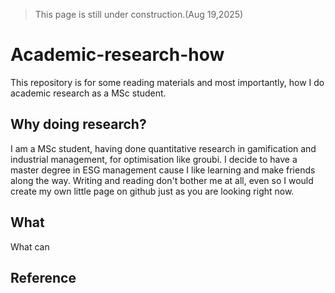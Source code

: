 > This page is still under construction.(Aug 19,2025) 
# Academic-research-how
This repository is for some reading materials and most importantly, how I do academic research as a MSc student. 
## Why doing research?
I am a MSc student, having done quantitative research in gamification and industrial management, for optimisation like groubi. I decide to have a master degree in ESG management cause I like learning and make friends along the way. Writing and reading don't bother me at all, even so I would create my own little page on github just as you are looking right now.
## What 
What can 

## Reference
